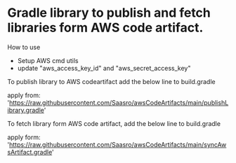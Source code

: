 # Gradle library to publish and fetch libraries form AWS code artifact.

How to use
* Setup AWS cmd utils 
* update "aws_access_key_id" and "aws_secret_access_key"

To publish library to AWS codeartifact add the below line to build.gradle

apply from: 'https://raw.githubusercontent.com/Saasro/awsCodeArtifacts/main/publishLibrary.gradle'

To fetch library form AWS code artifact, add the below line to build.gradle

apply form: 'https://raw.githubusercontent.com/Saasro/awsCodeArtifacts/main/syncAwsArtifact.gradle'


